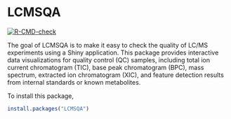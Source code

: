 # LCMSQA

<!-- badges: start -->
[![R-CMD-check](https://github.com/HimesGroup/LCMSQA/actions/workflows/R-CMD-check.yaml/badge.svg)](https://github.com/HimesGroup/LCMSQA/actions/workflows/R-CMD-check.yaml)
<!-- badges: end -->

The goal of LCMSQA is to make it easy to check the quality of LC/MS experiments
using a Shiny application. This package provides interactive data visualizations
for quality control (QC) samples, including total ion current chromatogram
(TIC), base peak chromatogram (BPC), mass spectrum, extracted ion chromatogram
(XIC), and feature detection results from internal standards or known
metabolites.

To install this package,

``` r
install.packages("LCMSQA")
```
